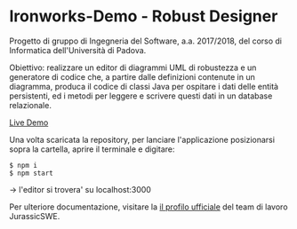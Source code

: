 # Ironworks-Demo - Robust Designer

Progetto di gruppo di Ingegneria del Software, a.a. 2017/2018, del corso di Informatica dell'Università di Padova.

Obiettivo: realizzare un editor di diagrammi UML di robustezza e un generatore di codice che, a partire dalle definizioni contenute in un diagramma, produca il codice di classi Java per ospitare i dati delle entità persistenti, ed i metodi per leggere e scrivere questi dati in un database relazionale. 

[Live Demo](https://jurassicswe.github.io/Ironworks-App/public/)

Una volta scaricata la repository, per lanciare l'applicazione posizionarsi sopra la cartella, aprire il terminale e digitare:

    $ npm i
    $ npm start

-> l'editor si trovera' su localhost:3000

Per ulteriore documentazione, visitare la [il profilo ufficiale](https://github.com/JurassicSWE/) del team di lavoro JurassicSWE.
